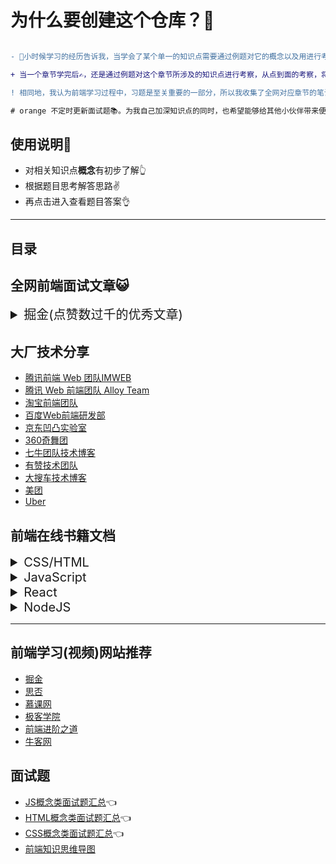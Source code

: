# 为什么要创建这个仓库？💪

```diff

- 👶小时候学习的经历告诉我，当学会了某个单一的知识点需要通过例题对它的概念以及用进行考察，以助于我能更好的掌握理解。

+ 当一个章节学完后✍，还是通过例题对这个章节所涉及的知识点进行考察，从点到面的考察，将这些知识点贯穿起来，达到对知识点的更深入的理解。

! 相同地，我认为前端学习过程中，习题是至关重要的一部分，所以我收集了全网对应章节的笔试，面试题进行解答。📗

# orange 不定时更新面试题📚。为我自己加深知识点的同时，也希望能够给其他小伙伴带来便利。希望每个小伙伴都能学有所获，学以致用，然后能够取得自己心仪的offer👍
```

## 使用说明📑

- 对相关知识点**概念**有初步了解👆
- 根据题目思考解答思路✌
- 再点击进入查看题目答案👌

----
## 目录

## 全网前端面试文章:smiley_cat:
<details>
<summary id="juejin" style="font-size:20px">掘金(点赞数过千的优秀文章)</summary>

- [2020年前端面试复习必读文章](https://juejin.im/post/5e8b163ff265da47ee3f54a6)

- [写给女朋友的中级前端面试秘籍（含详细答案，15k级别）](https://juejin.im/post/5e7af0685188255dcf4a497e)

- [【前端面试分享】- 寒冬求职上篇](https://juejin.im/post/5cdb7bc26fb9a0321557044d)

- [【前端面试分享】- 寒冬求职下篇](https://juejin.im/post/5cdcc009e51d453afb40d87c)

- [中高级前端大厂面试秘籍，为你保驾护航金三银四，直通大厂(上)](https://juejin.im/post/5c64d15d6fb9a049d37f9c20)

- [中高级前端大厂面试秘籍，寒冬中为您保驾护航，直通大厂(中篇)](https://juejin.im/post/5c92f499f265da612647b754)

- [中高级前端大厂面试秘籍，寒冬中为您保驾护航，直通大厂(下篇)](https://juejin.im/post/5cc26dfef265da037b611738)

- [web前端面试总结](https://juejin.im/post/5dafb263f265da5b9b80244d)
</details>

## 大厂技术分享

- [腾讯前端 Web 团队IMWEB](http://imweb.io)
- [腾讯 Web 前端团队 Alloy Team](http://www.alloyteam.com)
- [淘宝前端团队](http://taobaofed.org)
- [百度Web前端研发部](http://fex.baidu.com)
- [京东凹凸实验室](https://aotu.io)
- [360奇舞团](https://75team.com)
- [七牛团队技术博客](http://blog.qiniu.com)
- [有赞技术团队](http://tech.youzan.com)
- [大搜车技术博客](https://blog.souche.com)
- [美团](https://tech.meituan.com/)
- [Uber](https://eng.uber.com/)

## 前端在线书籍文档
<details>
<summary id="csshtml" style="font-size:20px">CSS/HTML</summary>

* [学习CSS布局](http://zh.learnlayout.com/)
* [通用 CSS 笔记、建议与指导](https://github.com/chadluo/CSS-Guidelines/blob/master/README.md)
* [CSS参考手册](http://css.doyoe.com/)
* [Emmet 文档](http://yanxyz.github.io/emmet-docs/)
* [前端代码规范](http://alloyteam.github.io/CodeGuide/) (腾讯 AlloyTeam 团队)
* [HTML和CSS编码规范](http://codeguide.bootcss.com/)
* [Sass Guidelines 中文](http://sass-guidelin.es/zh/)
* [CSS3 Tutorial 《CSS3 教程》](https://github.com/waylau/css3-tutorial)
* [MDN HTML 中文文档](https://developer.mozilla.org/zh-CN/docs/Web/HTML)
* [MDN CSS 中文文档](https://developer.mozilla.org/zh-CN/docs/Web/CSS)
</details>
<details>
<summary id="javascript" style="font-size:20px">JavaScript</summary>

* [现代 Javascript 教程](https://zh.javascript.info/)
* [Google JavaScript 代码风格指南](http://bq69.com/blog/articles/script/868/google-javascript-style-guide.html)
* [Google JSON 风格指南](https://github.com/darcyliu/google-styleguide/blob/master/JSONStyleGuide.md)
* [Airbnb JavaScript 规范](https://github.com/adamlu/javascript-style-guide)
* [JavaScript 标准参考教程（alpha）](http://javascript.ruanyifeng.com/)
* [Javascript编程指南](http://pij.robinqu.me/) ([源码](https://github.com/RobinQu/Programing-In-Javascript))
* [javascript 的 12 个怪癖](https://github.com/justjavac/12-javascript-quirks)
* [JavaScript 秘密花园](http://bonsaiden.github.io/JavaScript-Garden/zh/)
* [JavaScript核心概念及实践](http://icodeit.org/jsccp/) (PDF) (此书已由人民邮电出版社出版发行，但作者依然免费提供PDF版本，希望开发者们去购买，支持作者)
* [《JavaScript 模式》](https://github.com/jayli/javascript-patterns) “JavaScript patterns”中译本
* [命名函数表达式探秘](http://justjavac.com/named-function-expressions-demystified.html)  (注:原文由[为之漫笔](http://www.cn-cuckoo.com)翻译，原始地址无法打开，所以此处地址为我博客上的备份)
* [学用 JavaScript 设计模式](http://www.oschina.net/translate/learning-javascript-design-patterns) (开源中国)
* [深入理解JavaScript系列](http://www.cnblogs.com/TomXu/archive/2011/12/15/2288411.html)
* [ECMAScript 5.1 中文版](http://yanhaijing.com/es5)
* [ECMAScript 6 入门](http://es6.ruanyifeng.com/) (作者：阮一峰)
* [JavaScript Promise迷你书](http://liubin.github.io/promises-book/)
* [You-Dont-Know-JS](https://github.com/getify/You-Dont-Know-JS) (深入JavaScript语言核心机制的系列图书)
* [JavaScript 教程](http://www.liaoxuefeng.com/wiki/001434446689867b27157e896e74d51a89c25cc8b43bdb3000) 廖雪峰
* [MDN JavaScript 中文文档](https://developer.mozilla.org/zh-CN/docs/Web/JavaScript)
* jQuery
    * [jQuery 解构](http://www.cn-cuckoo.com/deconstructed/jquery.html)
    * [简单易懂的JQuery魔法](http://www.nowamagic.net/librarys/books/contents/jquery)
    * [How to write jQuery plugin](http://i5ting.github.io/How-to-write-jQuery-plugin/build/jquery.plugin.html)
    * [You Don't Need jQuery](https://github.com/oneuijs/You-Dont-Need-jQuery/blob/master/README.zh-CN.md)
    * [如何实现一个类jQuery？](https://github.com/MeCKodo/forchange)
* underscore.js
    * [Underscore.js中文文档](http://learningcn.com/underscore/)
* backbone.js
    * [backbone.js中文文档](http://www.css88.com/doc/backbone/)
    * [backbone.js入门教程](http://www.the5fire.com/backbone-js-tutorials-pdf-download.html) (PDF)
    * [Backbone.js入门教程第二版](https://github.com/the5fire/backbonejs-learning-note)
    * [Developing Backbone.js Applications(中文版)](http://feliving.github.io/developing-backbone-applications/)
* AngularJS
    * [AngularJS最佳实践和风格指南](https://github.com/mgechev/angularjs-style-guide/blob/master/README-zh-cn.md)
    * [AngularJS中译本](https://github.com/peiransun/angularjs-cn)
    * [AngularJS入门教程](https://github.com/zensh/AngularjsTutorial_cn)
    * [构建自己的AngularJS](https://github.com/xufei/Make-Your-Own-AngularJS/blob/master/01.md)
    * [在Windows环境下用Yeoman构建AngularJS项目](http://www.waylau.com/build-angularjs-app-with-yeoman-in-windows/)
* Zepto.js
    * [Zepto.js 中文文档](http://mweb.baidu.com/zeptoapi/)
* Sea.js
    * [Hello Sea.js](http://island205.com/HelloSea.js/)
* impress.js
    * [impress.js的中文教程](https://github.com/kokdemo/impress.js-tutorial-in-Chinese)
* CoffeeScript
    * [CoffeeScript Cookbook](http://island205.com/coffeescript-cookbook.github.com/)
    * [The Little Book on CoffeeScript中文版](http://island205.com/tlboc/)
    * [CoffeeScript 编码风格指南](https://github.com/geekplux/coffeescript-style-guide)
* TypeScipt
    * [TypeScript Handbook](https://zhongsp.gitbooks.io/typescript-handbook/content/)
* ExtJS
    * [Ext4.1.0 中文文档](http://extjs-doc-cn.github.io/ext4api/)
* Meteor
    * [Discover Meteor](http://zh.discovermeteor.com/)
    * [Meteor 中文文档](http://docs.meteorhub.org/#/basic/)
    * [Angular-Meteor 中文教程](http://angular.meteorhub.org/)
* [Chrome扩展及应用开发](http://www.ituring.com.cn/minibook/950)
</details>

<details>
<summary style="font-size:20px">React</summary>

* [React 学习之道](https://github.com/the-road-to-learn-react/the-road-to-learn-react-chinese)
* [React.js 小书](https://github.com/huzidaha/react-naive-book)
* [React.js 中文文档](https://doc.react-china.org/)
* [React webpack-cookbook](https://github.com/fakefish/react-webpack-cookbook)
* [React 入门教程](http://fraserxu.me/intro-to-react/)
* [React Native 中文文档(含最新Android内容)](http://wiki.jikexueyuan.com/project/react-native/)
* [Learn React & Webpack by building the Hacker News front page](https://github.com/theJian/build-a-hn-front-page)

</details>

<details>
<summary style="font-size:20px">NodeJS</summary>

* [Node入门](http://www.nodebeginner.org/index-zh-cn.html)
* [七天学会NodeJS](http://nqdeng.github.io/7-days-nodejs/)
* [Nodejs Wiki Book](https://github.com/nodejs-tw/nodejs-wiki-book) (繁体中文)
* [express.js 中文文档](http://expressjs.jser.us/)
* [koa 中文文档](https://github.com/guo-yu/koa-guide)
* [一起学koa](http://base-n.github.io/koa-generator-examples/)
* [使用 Express + MongoDB 搭建多人博客](https://github.com/nswbmw/N-blog)
* [Express框架](http://javascript.ruanyifeng.com/nodejs/express.html)
* [Node.js 包教不包会](https://github.com/alsotang/node-lessons)
* [Learn You The Node.js For Much Win! (中文版)](https://www.npmjs.com/package/learnyounode-zh-cn)
* [Node debug 三法三例](http://i5ting.github.io/node-debug-tutorial/)
* [nodejs中文文档](https://www.gitbook.com/book/0532/nodejs/details)
* [orm2 中文文档](https://github.com/wizardforcel/orm2-doc-zh-cn)
* [一起学 Node.js](https://github.com/nswbmw/N-blog)   
* [前端开发者手册](http://caibaojian.com/fedbook/)
</details>

---
## 前端学习(视频)网站推荐
- [掘金](https://juejin.im/)
- [思否](https://segmentfault.com/)
- [慕课网](https://imooc.com)
- [极客学院](http://www.jikexueyuan.com)
- [前端进阶之道](https://yuchengkai.cn/docs/frontend/)
- [牛客网](https://www.nowcoder.com/)

## 面试题
- [JS概念类面试题汇总](https://github.com/hengxuZ/CSS-interview-question/tree/master/js/javascript-questions.md)👈
- [HTML概念类面试题汇总](https://github.com/hengxuZ/CSS-interview-question/tree/master/html/html-questions.md)👈
- [CSS概念类面试题汇总](https://github.com/hengxuZ/CSS-interview-question/tree/master/css/css-questions.md)👈
- [前端知识思维导图](https://github.com/hengxuZ/CSS-interview-question/tree/master/javascript思维导图.md)
